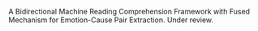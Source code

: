 A Bidirectional Machine Reading Comprehension Framework with Fused Mechanism for Emotion-Cause Pair Extraction. Under review.
